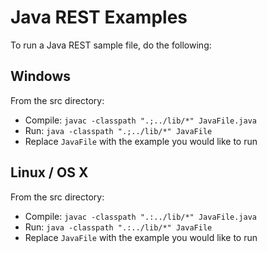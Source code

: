 # Java REST Examples

To run a Java REST sample file, do the following:

## Windows
From the src directory:

  - Compile: `javac -classpath ".;../lib/*" JavaFile.java`
  - Run: `java -classpath ".;../lib/*" JavaFile`
  - Replace `JavaFile` with the example you would like to run
  
## Linux / OS X
From the src directory:

  - Compile: `javac -classpath ".:../lib/*" JavaFile.java`
  - Run: `java -classpath ".:../lib/*" JavaFile`
  - Replace `JavaFile` with the example you would like to run
  